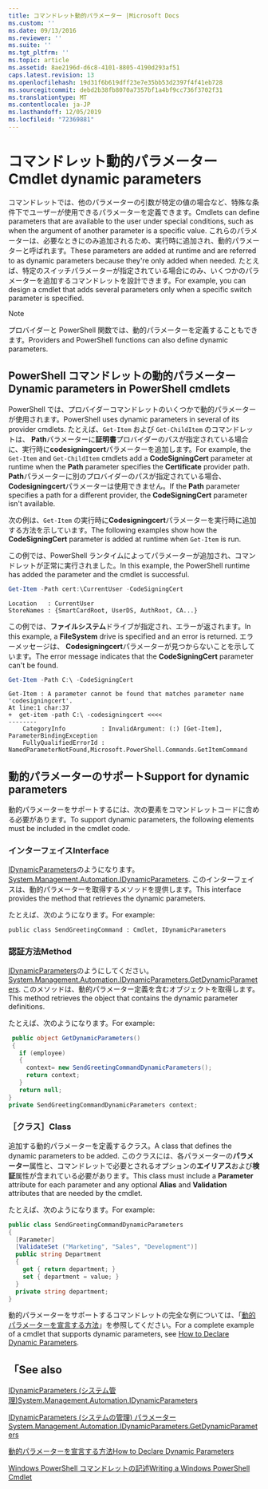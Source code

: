 ```yaml
---
title: コマンドレット動的パラメーター |Microsoft Docs
ms.custom: ''
ms.date: 09/13/2016
ms.reviewer: ''
ms.suite: ''
ms.tgt_pltfrm: ''
ms.topic: article
ms.assetid: 8ae2196d-d6c8-4101-8805-4190d293af51
caps.latest.revision: 13
ms.openlocfilehash: 19d31f6b619dff23e7e35bb53d2397f4f41eb728
ms.sourcegitcommit: debd2b38fb8070a7357bf1a4bf9cc736f3702f31
ms.translationtype: MT
ms.contentlocale: ja-JP
ms.lasthandoff: 12/05/2019
ms.locfileid: "72369881"
---
```

# <a name="cmdlet-dynamic-parameters"></a><span data-ttu-id="394b5-102">コマンドレット動的パラメーター</span><span class="sxs-lookup"><span data-stu-id="394b5-102">Cmdlet dynamic parameters</span></span>

<span data-ttu-id="394b5-103">コマンドレットでは、他のパラメーターの引数が特定の値の場合など、特殊な条件下でユーザーが使用できるパラメーターを定義できます。</span><span class="sxs-lookup"><span data-stu-id="394b5-103">Cmdlets can define parameters that are available to the user under special conditions, such as when the argument of another parameter is a specific value.</span></span> <span data-ttu-id="394b5-104">これらのパラメーターは、必要なときにのみ追加されるため、実行時に追加され、動的パラメーターと呼ばれます。</span><span class="sxs-lookup"><span data-stu-id="394b5-104">These parameters are added at runtime and are referred to as dynamic parameters because they're only added when needed.</span></span> <span data-ttu-id="394b5-105">たとえば、特定のスイッチパラメーターが指定されている場合にのみ、いくつかのパラメーターを追加するコマンドレットを設計できます。</span><span class="sxs-lookup"><span data-stu-id="394b5-105">For example, you can design a cmdlet that adds several parameters only when a specific switch parameter is specified.</span></span>

> [!NOTE]
> <span data-ttu-id="394b5-106">プロバイダーと PowerShell 関数では、動的パラメーターを定義することもできます。</span><span class="sxs-lookup"><span data-stu-id="394b5-106">Providers and PowerShell functions can also define dynamic parameters.</span></span>

## <a name="dynamic-parameters-in-powershell-cmdlets"></a><span data-ttu-id="394b5-107">PowerShell コマンドレットの動的パラメーター</span><span class="sxs-lookup"><span data-stu-id="394b5-107">Dynamic parameters in PowerShell cmdlets</span></span>

<span data-ttu-id="394b5-108">PowerShell では、プロバイダーコマンドレットのいくつかで動的パラメーターが使用されます。</span><span class="sxs-lookup"><span data-stu-id="394b5-108">PowerShell uses dynamic parameters in several of its provider cmdlets.</span></span> <span data-ttu-id="394b5-109">たとえば、`Get-Item` および `Get-ChildItem` のコマンドレットは、 **Path**パラメーターに**証明書**プロバイダーのパスが指定されている場合に、実行時に**codesigningcert**パラメーターを追加します。</span><span class="sxs-lookup"><span data-stu-id="394b5-109">For example, the `Get-Item` and `Get-ChildItem` cmdlets add a **CodeSigningCert** parameter at runtime when the **Path** parameter specifies the **Certificate** provider path.</span></span> <span data-ttu-id="394b5-110">**Path**パラメーターに別のプロバイダーのパスが指定されている場合、 **Codesigningcert**パラメーターは使用できません。</span><span class="sxs-lookup"><span data-stu-id="394b5-110">If the **Path** parameter specifies a path for a different provider, the **CodeSigningCert** parameter isn't available.</span></span>

<span data-ttu-id="394b5-111">次の例は、`Get-Item` の実行時に**Codesigningcert**パラメーターを実行時に追加する方法を示しています。</span><span class="sxs-lookup"><span data-stu-id="394b5-111">The following examples show how the **CodeSigningCert** parameter is added at runtime when `Get-Item` is run.</span></span>

<span data-ttu-id="394b5-112">この例では、PowerShell ランタイムによってパラメーターが追加され、コマンドレットが正常に実行されました。</span><span class="sxs-lookup"><span data-stu-id="394b5-112">In this example, the PowerShell runtime has added the parameter and the cmdlet is successful.</span></span>

```powershell
Get-Item -Path cert:\CurrentUser -CodeSigningCert
```

```Output
Location   : CurrentUser
StoreNames : {SmartCardRoot, UserDS, AuthRoot, CA...}
```

<span data-ttu-id="394b5-113">この例では、**ファイルシステム**ドライブが指定され、エラーが返されます。</span><span class="sxs-lookup"><span data-stu-id="394b5-113">In this example, a **FileSystem** drive is specified and an error is returned.</span></span> <span data-ttu-id="394b5-114">エラーメッセージは、 **Codesigningcert**パラメーターが見つからないことを示しています。</span><span class="sxs-lookup"><span data-stu-id="394b5-114">The error message indicates that the **CodeSigningCert** parameter can't be found.</span></span>

```powershell
Get-Item -Path C:\ -CodeSigningCert
```

```Output
Get-Item : A parameter cannot be found that matches parameter name 'codesigningcert'.
At line:1 char:37
+  get-item -path C:\ -codesigningcert <<<<
--------
    CategoryInfo          : InvalidArgument: (:) [Get-Item], ParameterBindingException
    FullyQualifiedErrorId : NamedParameterNotFound,Microsoft.PowerShell.Commands.GetItemCommand
```

## <a name="support-for-dynamic-parameters"></a><span data-ttu-id="394b5-115">動的パラメーターのサポート</span><span class="sxs-lookup"><span data-stu-id="394b5-115">Support for dynamic parameters</span></span>

<span data-ttu-id="394b5-116">動的パラメーターをサポートするには、次の要素をコマンドレットコードに含める必要があります。</span><span class="sxs-lookup"><span data-stu-id="394b5-116">To support dynamic parameters, the following elements must be included in the cmdlet code.</span></span>

### <a name="interface"></a><span data-ttu-id="394b5-117">インターフェイス</span><span class="sxs-lookup"><span data-stu-id="394b5-117">Interface</span></span>

<span data-ttu-id="394b5-118">[IDynamicParameters](/dotnet/api/System.Management.Automation.IDynamicParameters)のようになります。</span><span class="sxs-lookup"><span data-stu-id="394b5-118">[System.Management.Automation.IDynamicParameters](/dotnet/api/System.Management.Automation.IDynamicParameters).</span></span>
<span data-ttu-id="394b5-119">このインターフェイスは、動的パラメーターを取得するメソッドを提供します。</span><span class="sxs-lookup"><span data-stu-id="394b5-119">This interface provides the method that retrieves the dynamic parameters.</span></span>

<span data-ttu-id="394b5-120">たとえば、次のようになります。</span><span class="sxs-lookup"><span data-stu-id="394b5-120">For example:</span></span>

`public class SendGreetingCommand : Cmdlet, IDynamicParameters`

### <a name="method"></a><span data-ttu-id="394b5-121">認証方法</span><span class="sxs-lookup"><span data-stu-id="394b5-121">Method</span></span>

<span data-ttu-id="394b5-122">[IDynamicParameters](/dotnet/api/System.Management.Automation.IDynamicParameters.GetDynamicParameters)のようにしてください。</span><span class="sxs-lookup"><span data-stu-id="394b5-122">[System.Management.Automation.IDynamicParameters.GetDynamicParameters](/dotnet/api/System.Management.Automation.IDynamicParameters.GetDynamicParameters).</span></span>
<span data-ttu-id="394b5-123">このメソッドは、動的パラメーター定義を含むオブジェクトを取得します。</span><span class="sxs-lookup"><span data-stu-id="394b5-123">This method retrieves the object that contains the dynamic parameter definitions.</span></span>

<span data-ttu-id="394b5-124">たとえば、次のようになります。</span><span class="sxs-lookup"><span data-stu-id="394b5-124">For example:</span></span>

```csharp
 public object GetDynamicParameters()
 {
   if (employee)
   {
     context= new SendGreetingCommandDynamicParameters();
     return context;
   }
   return null;
}
private SendGreetingCommandDynamicParameters context;
```

### <a name="class"></a><span data-ttu-id="394b5-125">［クラス］</span><span class="sxs-lookup"><span data-stu-id="394b5-125">Class</span></span>

<span data-ttu-id="394b5-126">追加する動的パラメーターを定義するクラス。</span><span class="sxs-lookup"><span data-stu-id="394b5-126">A class that defines the dynamic parameters to be added.</span></span> <span data-ttu-id="394b5-127">このクラスには、各パラメーターの**パラメーター**属性と、コマンドレットで必要とされるオプションの**エイリアス**および**検証**属性が含まれている必要があります。</span><span class="sxs-lookup"><span data-stu-id="394b5-127">This class must include a **Parameter** attribute for each parameter and any optional **Alias** and **Validation** attributes that are needed by the cmdlet.</span></span>

<span data-ttu-id="394b5-128">たとえば、次のようになります。</span><span class="sxs-lookup"><span data-stu-id="394b5-128">For example:</span></span>

```csharp
public class SendGreetingCommandDynamicParameters
{
  [Parameter]
  [ValidateSet ("Marketing", "Sales", "Development")]
  public string Department
  {
    get { return department; }
    set { department = value; }
  }
  private string department;
}
```

<span data-ttu-id="394b5-129">動的パラメーターをサポートするコマンドレットの完全な例については、「[動的パラメーターを宣言する方法](./how-to-declare-dynamic-parameters.md)」を参照してください。</span><span class="sxs-lookup"><span data-stu-id="394b5-129">For a complete example of a cmdlet that supports dynamic parameters, see [How to Declare Dynamic Parameters](./how-to-declare-dynamic-parameters.md).</span></span>

## <a name="see-also"></a><span data-ttu-id="394b5-130">「</span><span class="sxs-lookup"><span data-stu-id="394b5-130">See also</span></span>

[<span data-ttu-id="394b5-131">IDynamicParameters (システム管理)</span><span class="sxs-lookup"><span data-stu-id="394b5-131">System.Management.Automation.IDynamicParameters</span></span>](/dotnet/api/System.Management.Automation.IDynamicParameters)

[<span data-ttu-id="394b5-132">IDynamicParameters (システムの管理) パラメーター</span><span class="sxs-lookup"><span data-stu-id="394b5-132">System.Management.Automation.IDynamicParameters.GetDynamicParameters</span></span>](/dotnet/api/System.Management.Automation.IDynamicParameters.GetDynamicParameters)

[<span data-ttu-id="394b5-133">動的パラメーターを宣言する方法</span><span class="sxs-lookup"><span data-stu-id="394b5-133">How to Declare Dynamic Parameters</span></span>](./how-to-declare-dynamic-parameters.md)

[<span data-ttu-id="394b5-134">Windows PowerShell コマンドレットの記述</span><span class="sxs-lookup"><span data-stu-id="394b5-134">Writing a Windows PowerShell Cmdlet</span></span>](./writing-a-windows-powershell-cmdlet.md)
